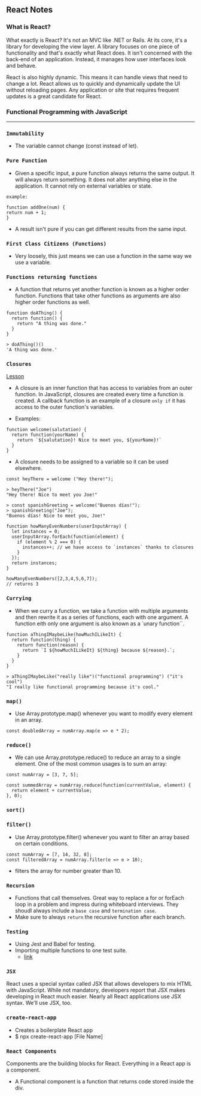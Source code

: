 ## React Notes

### What is React?
What exactly is React? It's not an MVC like .NET or Rails. At its core, it's a library for developing the view layer. A library focuses on one piece of functionality and that's exactly what React does. It isn't concerned with the back-end of an application. Instead, it manages how user interfaces look and behave.

React is also highly dynamic. This means it can handle views that need to change a lot. React allows us to quickly and dynamically update the UI without reloading pages. Any application or site that requires frequent updates is a great candidate for React.

### Functional Programming with JavaScript
--------------------

### `Immutability `
* The variable cannot change (const instead of let).

### `Pure Function`
* Given a specific input, a pure function always returns the same output. It will always return something. It does not alter anything else in the application. It cannot rely on external variables or state.

`example:`
```JS
function addOne(num) {
return num + 1;
}
```
* A result isn't pure if you can get different results from the same input. 

### `First Class Citizens (Functions)`
* Very loosely, this just means we can use a function in the same way we use a variable.

### `Functions returning functions`
* A function that returns yet another function is known as a higher order function. Functions that take other functions as arguments are also higher order functions as well.
```JS
function doAThing() {
  return function() {
    return "A thing was done."
  }
}
```
```JS
> doAThing()()
'A thing was done.'
```

### `Closures`
[Lesson](https://www.learnhowtoprogram.com/react/functional-programming-with-javascript/closures)

* A closure is an inner function that has access to variables from an outer function. In JavaScript, closures are created every time a function is created. A callback function is an example of a closure `only if` it has access to the outer function's variables.

* Examples:
```JS
function welcome(salutation) {
  return function(yourName) {
    return `${salutation}! Nice to meet you, ${yourName}!`
  }
}
```
* A closure needs to be assigned to a variable so it can be used elsewhere.
```JS
const heyThere = welcome ("Hey there!");
```
```JS
> heyThere("Joe")
"Hey there! Nice to meet you Joe!"
```
```JS
> const spanishGreeting = welcome("Buenos días!");
> spanishGreeting("Joe");
"Buenos días! Nice to meet you, Joe!"
```

```JS
function howManyEvenNumbers(userInputArray) {
  let instances = 0;
  userInputArray.forEach(function(element) {
    if (element % 2 === 0) { 
      instances++; // we have access to `instances` thanks to closures
    }
  });
  return instances;
}

howManyEvenNumbers([2,3,4,5,6,7]);
// returns 3
```


### `Currying`
* When we curry a function, we take a function with multiple arguments and then rewrite it as a series of functions, each with one argument. A function eith only one argument is also known as a `unary function``.
```JS
function aThingIMaybeLike(howMuchILikeIt) {
  return function(thing) {
    return function(reason) {
      return `I ${howMuchILikeIt} ${thing} because ${reason}.`;
    }
  }
}

> aThingIMaybeLike("really like")("functional programming") ("it's cool")
"I really like functional programming because it's cool."
```

### `map()`
* Use Array.prototype.map() whenever you want to modify every element in an array.
```JS
const doubledArray = numArray.map(e => e * 2);
```
### `reduce()`
* We can use Array.prototype.reduce() to reduce an array to a single element. One of the most common usages is to sum an array:
```JS
const numArray = [3, 7, 5];

const summedArray = numArray.reduce(function(currentValue, element) {
  return element + currentValue;
}, 0);
```
### `sort()`

### `filter()`
* Use Array.prototype.filter() whenever you want to filter an array based on certain conditions.
```JS
const numArray = [7, 14, 32, 8];
const filteredArray = numArray.filter(e => e > 10);
```
* filters the array for number greater than 10.

### `Recursion`
* Functions that call themselves. Great way to replace a for or forEach loop in a problem and impress during whiteboard interviews. They shoudl always include a `base case` and `termination case`.
* Make sure to always `return` the recursive function after each branch.

### `Testing`
* Using Jest and Babel for testing.
* Importing multiple functions to one test suite.
  * [link](https://www.softwaretestinghelp.com/jest-testing-tutorial/)   

### `JSX`
React uses a special syntax called JSX that allows developers to mix HTML with JavaScript. While not mandatory, developers report that JSX makes developing in React much easier. Nearly all React applications use JSX syntax. We'll use JSX, too.

### `create-react-app`

* Creates a boilerplate React app 
* $ npx create-react-app [File Name]

### `React Components`
Components are the building blocks for React. Everything in a React app is a component.

* A Functional component is a function that returns code stored inside the div.








